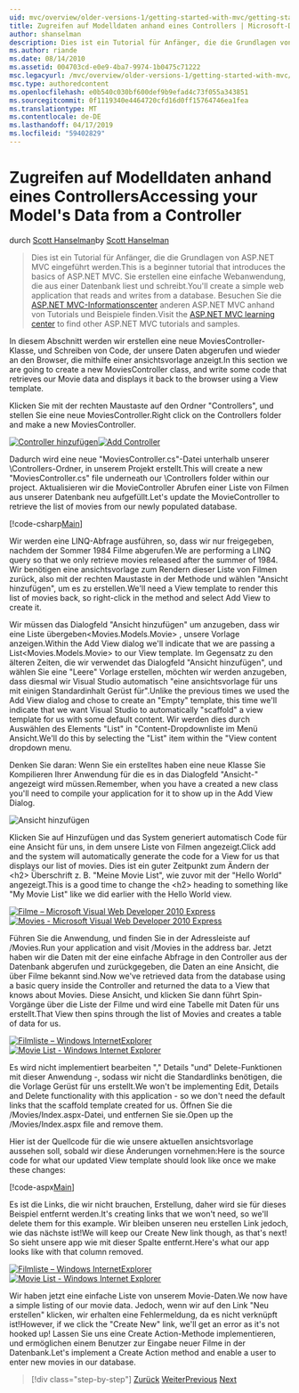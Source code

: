 ```yaml
---
uid: mvc/overview/older-versions-1/getting-started-with-mvc/getting-started-with-mvc-part5
title: Zugreifen auf Modelldaten anhand eines Controllers | Microsoft-Dokumentation
author: shanselman
description: Dies ist ein Tutorial für Anfänger, die die Grundlagen von ASP.NET MVC eingeführt werden. Erstellen Sie eine einfache Webanwendung, die aus einer Datenbank liest und schreibt.
ms.author: riande
ms.date: 08/14/2010
ms.assetid: 004703cd-e0e9-4ba7-9974-1b0475c71222
msc.legacyurl: /mvc/overview/older-versions-1/getting-started-with-mvc/getting-started-with-mvc-part5
msc.type: authoredcontent
ms.openlocfilehash: e0b540c030bf600def9b9efad4c73f055a343851
ms.sourcegitcommit: 0f1119340e4464720cfd16d0ff15764746ea1fea
ms.translationtype: MT
ms.contentlocale: de-DE
ms.lasthandoff: 04/17/2019
ms.locfileid: "59402829"
---
```

# <a name="accessing-your-models-data-from-a-controller"></a><span data-ttu-id="dad76-104">Zugreifen auf Modelldaten anhand eines Controllers</span><span class="sxs-lookup"><span data-stu-id="dad76-104">Accessing your Model's Data from a Controller</span></span>

<span data-ttu-id="dad76-105">durch [Scott Hanselman](https://github.com/shanselman)</span><span class="sxs-lookup"><span data-stu-id="dad76-105">by [Scott Hanselman](https://github.com/shanselman)</span></span>

> <span data-ttu-id="dad76-106">Dies ist ein Tutorial für Anfänger, die die Grundlagen von ASP.NET MVC eingeführt werden.</span><span class="sxs-lookup"><span data-stu-id="dad76-106">This is a beginner tutorial that introduces the basics of ASP.NET MVC.</span></span> <span data-ttu-id="dad76-107">Sie erstellen eine einfache Webanwendung, die aus einer Datenbank liest und schreibt.</span><span class="sxs-lookup"><span data-stu-id="dad76-107">You'll create a simple web application that reads and writes from a database.</span></span> <span data-ttu-id="dad76-108">Besuchen Sie die [ASP.NET MVC-Informationscenter](../../../index.md) anderen ASP.NET MVC anhand von Tutorials und Beispiele finden.</span><span class="sxs-lookup"><span data-stu-id="dad76-108">Visit the [ASP.NET MVC learning center](../../../index.md) to find other ASP.NET MVC tutorials and samples.</span></span>


<span data-ttu-id="dad76-109">In diesem Abschnitt werden wir erstellen eine neue MoviesController-Klasse, und Schreiben von Code, der unsere Daten abgerufen und wieder an den Browser, die mithilfe einer ansichtsvorlage anzeigt.</span><span class="sxs-lookup"><span data-stu-id="dad76-109">In this section we are going to create a new MoviesController class, and write some code that retrieves our Movie data and displays it back to the browser using a View template.</span></span>

<span data-ttu-id="dad76-110">Klicken Sie mit der rechten Maustaste auf den Ordner "Controllers", und stellen Sie eine neue MoviesController.</span><span class="sxs-lookup"><span data-stu-id="dad76-110">Right click on the Controllers folder and make a new MoviesController.</span></span>

<span data-ttu-id="dad76-111">[![Controller hinzufügen](getting-started-with-mvc-part5/_static/image2.png)](getting-started-with-mvc-part5/_static/image1.png)</span><span class="sxs-lookup"><span data-stu-id="dad76-111">[![Add Controller](getting-started-with-mvc-part5/_static/image2.png)](getting-started-with-mvc-part5/_static/image1.png)</span></span>

<span data-ttu-id="dad76-112">Dadurch wird eine neue "MoviesController.cs"-Datei unterhalb unserer \Controllers-Ordner, in unserem Projekt erstellt.</span><span class="sxs-lookup"><span data-stu-id="dad76-112">This will create a new "MoviesController.cs" file underneath our \Controllers folder within our project.</span></span> <span data-ttu-id="dad76-113">Aktualisieren wir die MovieController Abrufen einer Liste von Filmen aus unserer Datenbank neu aufgefüllt.</span><span class="sxs-lookup"><span data-stu-id="dad76-113">Let's update the MovieController to retrieve the list of movies from our newly populated database.</span></span>

[!code-csharp[Main](getting-started-with-mvc-part5/samples/sample1.cs)]

<span data-ttu-id="dad76-114">Wir werden eine LINQ-Abfrage ausführen, so, dass wir nur freigegeben, nachdem der Sommer 1984 Filme abgerufen.</span><span class="sxs-lookup"><span data-stu-id="dad76-114">We are performing a LINQ query so that we only retrieve movies released after the summer of 1984.</span></span> <span data-ttu-id="dad76-115">Wir benötigen eine ansichtsvorlage zum Rendern dieser Liste von Filmen zurück, also mit der rechten Maustaste in der Methode und wählen "Ansicht hinzufügen", um es zu erstellen.</span><span class="sxs-lookup"><span data-stu-id="dad76-115">We'll need a View template to render this list of movies back, so right-click in the method and select Add View to create it.</span></span>

<span data-ttu-id="dad76-116">Wir müssen das Dialogfeld "Ansicht hinzufügen" um anzugeben, dass wir eine Liste übergeben&lt;Movies.Models.Movie&gt; , unsere Vorlage anzeigen.</span><span class="sxs-lookup"><span data-stu-id="dad76-116">Within the Add View dialog we'll indicate that we are passing a List&lt;Movies.Models.Movie&gt; to our View template.</span></span> <span data-ttu-id="dad76-117">Im Gegensatz zu den älteren Zeiten, die wir verwendet das Dialogfeld "Ansicht hinzufügen", und wählen Sie eine "Leere" Vorlage erstellen, möchten wir werden anzugeben, dass diesmal wir Visual Studio automatisch "eine ansichtsvorlage für uns mit einigen Standardinhalt Gerüst für".</span><span class="sxs-lookup"><span data-stu-id="dad76-117">Unlike the previous times we used the Add View dialog and chose to create an "Empty" template, this time we'll indicate that we want Visual Studio to automatically "scaffold" a view template for us with some default content.</span></span> <span data-ttu-id="dad76-118">Wir werden dies durch Auswählen des Elements "List" in "Content-Dropdownliste im Menü Ansicht.</span><span class="sxs-lookup"><span data-stu-id="dad76-118">We'll do this by selecting the "List" item within the "View content dropdown menu.</span></span>

<span data-ttu-id="dad76-119">Denken Sie daran: Wenn Sie ein erstelltes haben eine neue Klasse Sie Kompilieren Ihrer Anwendung für die es in das Dialogfeld "Ansicht-" angezeigt wird müssen.</span><span class="sxs-lookup"><span data-stu-id="dad76-119">Remember, when you have a created a new class you'll need to compile your application for it to show up in the Add View Dialog.</span></span>

![Ansicht hinzufügen](getting-started-with-mvc-part5/_static/image3.png)

<span data-ttu-id="dad76-121">Klicken Sie auf Hinzufügen und das System generiert automatisch Code für eine Ansicht für uns, in dem unsere Liste von Filmen angezeigt.</span><span class="sxs-lookup"><span data-stu-id="dad76-121">Click add and the system will automatically generate the code for a View for us that displays our list of movies.</span></span> <span data-ttu-id="dad76-122">Dies ist ein guter Zeitpunkt zum Ändern der &lt;h2&gt; Überschrift z. B. "Meine Movie List", wie zuvor mit der "Hello World" angezeigt.</span><span class="sxs-lookup"><span data-stu-id="dad76-122">This is a good time to change the &lt;h2&gt; heading to something like "My Movie List" like we did earlier with the Hello World view.</span></span>

<span data-ttu-id="dad76-123">[![Filme – Microsoft Visual Web Developer 2010 Express](getting-started-with-mvc-part5/_static/image5.png)](getting-started-with-mvc-part5/_static/image4.png)</span><span class="sxs-lookup"><span data-stu-id="dad76-123">[![Movies - Microsoft Visual Web Developer 2010 Express](getting-started-with-mvc-part5/_static/image5.png)](getting-started-with-mvc-part5/_static/image4.png)</span></span>

<span data-ttu-id="dad76-124">Führen Sie die Anwendung, und finden Sie in der Adressleiste auf /Movies.</span><span class="sxs-lookup"><span data-stu-id="dad76-124">Run your application and visit /Movies in the address bar.</span></span> <span data-ttu-id="dad76-125">Jetzt haben wir die Daten mit der eine einfache Abfrage in den Controller aus der Datenbank abgerufen und zurückgegeben, die Daten an eine Ansicht, die über Filme bekannt sind.</span><span class="sxs-lookup"><span data-stu-id="dad76-125">Now we've retrieved data from the database using a basic query inside the Controller and returned the data to a View that knows about Movies.</span></span> <span data-ttu-id="dad76-126">Diese Ansicht, und klicken Sie dann führt Spin-Vorgänge über die Liste der Filme und wird eine Tabelle mit Daten für uns erstellt.</span><span class="sxs-lookup"><span data-stu-id="dad76-126">That View then spins through the list of Movies and creates a table of data for us.</span></span>

<span data-ttu-id="dad76-127">[![Filmliste – Windows InternetExplorer](getting-started-with-mvc-part5/_static/image7.png)](getting-started-with-mvc-part5/_static/image6.png)</span><span class="sxs-lookup"><span data-stu-id="dad76-127">[![Movie List - Windows Internet Explorer](getting-started-with-mvc-part5/_static/image7.png)](getting-started-with-mvc-part5/_static/image6.png)</span></span>

<span data-ttu-id="dad76-128">Es wird nicht implementiert bearbeiten "," Details "und" Delete-Funktionen mit dieser Anwendung -, sodass wir nicht die Standardlinks benötigen, die die Vorlage Gerüst für uns erstellt.</span><span class="sxs-lookup"><span data-stu-id="dad76-128">We won't be implementing Edit, Details and Delete functionality with this application - so we don't need the default links that the scaffold template created for us.</span></span> <span data-ttu-id="dad76-129">Öffnen Sie die /Movies/Index.aspx-Datei, und entfernen Sie sie.</span><span class="sxs-lookup"><span data-stu-id="dad76-129">Open up the /Movies/Index.aspx file and remove them.</span></span>

<span data-ttu-id="dad76-130">Hier ist der Quellcode für die wie unsere aktuellen ansichtsvorlage aussehen soll, sobald wir diese Änderungen vornehmen:</span><span class="sxs-lookup"><span data-stu-id="dad76-130">Here is the source code for what our updated View template should look like once we make these changes:</span></span>

[!code-aspx[Main](getting-started-with-mvc-part5/samples/sample2.aspx)]

<span data-ttu-id="dad76-131">Es ist die Links, die wir nicht brauchen, Erstellung, daher wird sie für dieses Beispiel entfernt werden.</span><span class="sxs-lookup"><span data-stu-id="dad76-131">It's creating links that we won't need, so we'll delete them for this example.</span></span> <span data-ttu-id="dad76-132">Wir bleiben unseren neu erstellen Link jedoch, wie das nächste ist!</span><span class="sxs-lookup"><span data-stu-id="dad76-132">We will keep our Create New link though, as that's next!</span></span> <span data-ttu-id="dad76-133">So sieht unsere app wie mit dieser Spalte entfernt.</span><span class="sxs-lookup"><span data-stu-id="dad76-133">Here's what our app looks like with that column removed.</span></span>

<span data-ttu-id="dad76-134">[![Filmliste – Windows InternetExplorer](getting-started-with-mvc-part5/_static/image9.png)](getting-started-with-mvc-part5/_static/image8.png)</span><span class="sxs-lookup"><span data-stu-id="dad76-134">[![Movie List - Windows Internet Explorer](getting-started-with-mvc-part5/_static/image9.png)](getting-started-with-mvc-part5/_static/image8.png)</span></span>

<span data-ttu-id="dad76-135">Wir haben jetzt eine einfache Liste von unserem Movie-Daten.</span><span class="sxs-lookup"><span data-stu-id="dad76-135">We now have a simple listing of our movie data.</span></span> <span data-ttu-id="dad76-136">Jedoch, wenn wir auf den Link "Neu erstellen" klicken, wir erhalten eine Fehlermeldung, da es nicht verknüpft ist!</span><span class="sxs-lookup"><span data-stu-id="dad76-136">However, if we click the "Create New" link, we'll get an error as it's not hooked up!</span></span> <span data-ttu-id="dad76-137">Lassen Sie uns eine Create Action-Methode implementieren, und ermöglichen einem Benutzer zur Eingabe neuer Filme in der Datenbank.</span><span class="sxs-lookup"><span data-stu-id="dad76-137">Let's implement a Create Action method and enable a user to enter new movies in our database.</span></span>

> [!div class="step-by-step"]
> <span data-ttu-id="dad76-138">[Zurück](getting-started-with-mvc-part4.md)
> [Weiter](getting-started-with-mvc-part6.md)</span><span class="sxs-lookup"><span data-stu-id="dad76-138">[Previous](getting-started-with-mvc-part4.md)
[Next](getting-started-with-mvc-part6.md)</span></span>
